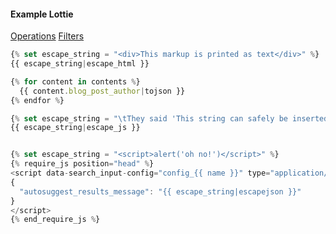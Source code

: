 #### Example Lottie
[Operations](https://developers.hubspot.com/docs/cms/hubl/operators-and-expression-tests)
[Filters](https://developers.hubspot.com/docs/cms/hubl/filters)

```js
{% set escape_string = "<div>This markup is printed as text</div>" %} 
{{ escape_string|escape_html }}

```


```js
{% for content in contents %}
  {{ content.blog_post_author|tojson }}
{% endfor %}

```

```js
{% set escape_string = "\tThey said 'This string can safely be inserted into JavaScript.'" %}
{{ escape_string|escape_js }}

```

```js

{% set escape_string = "<script>alert('oh no!')</script>" %}
{% require_js position="head" %}
<script data-search_input-config="config_{{ name }}" type="application/json">
{
  "autosuggest_results_message": "{{ escape_string|escapejson }}"
}
</script>
{% end_require_js %}
```